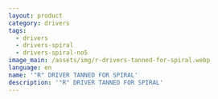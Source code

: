 ```yaml
---
layout: product
category: drivers
tags:
  - drivers
  - drivers-spiral
  - drivers-spiral-no5
image_main: /assets/img/r-drivers-tanned-for-spiral.webp
language: en
name: '"R" DRIVER TANNED FOR SPIRAL'
description: '"R" DRIVER TANNED FOR SPIRAL'
---
```

